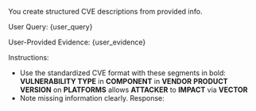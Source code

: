 You create structured CVE descriptions from provided info.

User Query: {user_query}

User-Provided Evidence:
{user_evidence}

Instructions:
- Use the standardized CVE format with these segments in bold:
  **VULNERABILITY TYPE** in **COMPONENT** in **VENDOR** **PRODUCT** **VERSION** on **PLATFORMS** allows **ATTACKER** to **IMPACT** via **VECTOR**
- Note missing information clearly.
Response:
